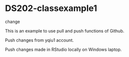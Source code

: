 # DS202-classexample1

change

This is an example to use pull and push functions of Github.

Push changes from yqiu1 account.

Push changes made in RStudio locally on Windows laptop.